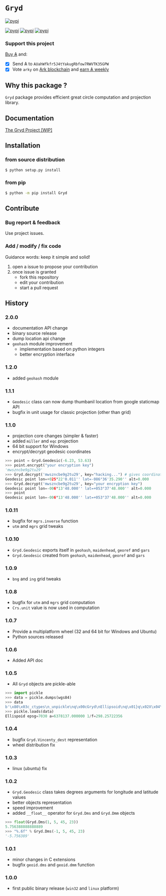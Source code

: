 # `Gryd`

[![pypi](https://img.shields.io/pypi/l/Gryd.svg?style=flat-square)](https://htmlpreview.github.io/?https://github.com/Moustikitos/gryd/blob/master/gryd.html)

[![pypi](https://img.shields.io/pypi/pyversions/Gryd.svg?style=flat-square)](https://pypi.python.org/pypi/Gryd)
[![pypi](https://img.shields.io/pypi/v/Gryd.svg?style=flat-square)](https://pypi.python.org/pypi/Gryd)
[![pypi](https://img.shields.io/pypi/dm/Gryd.svg?style=flat-square)](https://pypi.python.org/pypi/Gryd)

### Support this project

[Buy &#1126;](https://bittrex.com/Account/Register?referralCode=NW5-DQO-QMT) and:

 + [X] Send &#1126; to `AUahWfkfr5J4tYakugRbfow7RWVTK35GPW`
 + [X] Vote `arky` on [Ark blockchain](https://explorer.ark.io) and [earn &#1126; weekly](http://dpos.arky-delegate.info/arky)

## Why this package ?
`Gryd` package provides efficient great circle computation and projection library.

## Documentation
[The Gryd Project [WIP]](https://moustikitos.github.io/gryd/)

## Installation

### from source distribution
```bash
$ python setup.py install
```

### from pip
```bash
$ python -m pip install Gryd
```

## Contribute
### Bug report & feedback
Use project issues.

### Add / modify / fix code
Guidance words: keep it simple and solid!

1. open a issue to propose your contribution
2. once issue is granted
    + fork this repository
    + edit your contribution
    + start a pull request

## History

### 2.0.0
 + documentation API change
 + binary source release
 + dump location api change
 + `geohash` module improvement
   * implementation based on python integers
   * better encryption interface

### 1.2.0
 + added `geohash` module

### 1.1.1
 + `Geodesic` class can now dump thumbanil location from google staticmap API
 + bugfix in unit usage for classic projection (other than grid)

### 1.1.0
 + projection core changes (simpler & faster)
 + added ``miller`` and ``eqc`` projection
 + 64 bit support for Windows
 + encrypt/decrypt geodesic coordinates

```python
>>> point = Gryd.Geodesic(-6.23, 53.63)
>>> point.encrypt("your encryption key")
'mwszncbe9g2tu29'
>>> Gryd.decrypt('mwszncbe9g2tu29', key="hacking...") # gives coordinates but not the good ones
Geodesic point lon=+025°22'0.011'' lat=-086°36'35.290'' alt=0.000
>>> Gryd.decrypt('mwszncbe9g2tu29', key="your encryption key")
Geodesic point lon=-006°13'48.000'' lat=+053°37'48.000'' alt=0.000
>>> point
Geodesic point lon=-006°13'48.000'' lat=+053°37'48.000'' alt=0.000
```

### 1.0.11
 + bugfix for `mgrs.inverse` function
 + `utm` and `mgrs` grid tweaks

### 1.0.10
 + `Gryd.Geodesic` exports itself in `geohash`, `maidenhead`, `georef` and `gars`
 + `Gryd.Geodesic` created from `geohash`, `maidenhead`, `georef` and `gars`

### 1.0.9
 + `bng` and `ing` grid tweaks

### 1.0.8
 + bugfix for `utm` and `mgrs` grid computation
 + `Crs.unit` value is now used in computation

### 1.0.7
 + Provide a multiplatform wheel (32 and 64 bit for Windows and Ubuntu)
 + Python sources released

### 1.0.6
 + Added API doc

### 1.0.5
 + All `Gryd` objects are pickle-able

```python
>>> import pickle
>>> data = pickle.dumps(wgs84)
>>> data
b'\x80\x03c_ctypes\n_unpickle\nq\x00cGryd\nEllipsoid\nq\x01}q\x02X\x04\x00\x00\x00nameq\x03X\x06\x00\x00\x00WGS 84q\x04sC(v\x1b\x00\x00\x00\x00\x00\x00\x00\x00\x00@\xa6TXA\xd0\x97\x1c\x14\xc4?XA\x9a\xaf\xda<\x1a\xf2\xb4?(\xe1\xf3\x84Zwk?q\x05\x86q\x06\x86q\x07Rq\x08.'
>>> pickle.loads(data)
Ellispoid epsg=7030 a=6378137.000000 1/f=298.25722356
```

### 1.0.4
 + bugfix `Gryd.Vincenty_dest` representation
 + wheel distribution fix

### 1.0.3
+ linux (ubuntu) fix

### 1.0.2
 + `Gryd.Geodesic` class takes degrees arguments for longitude and latitude values
 + better objects representation
 + speed improvement
 + added `__float__` operator for `Gryd.Dms` and `Gryd.Dmm` objects

```python
>>> float(Gryd.Dms(1, 5, 45, 23))
5.756388888888889
>>> "%.6f" % Gryd.Dms(-1, 5, 45, 23)
'-5.756389'
```

### 1.0.1
 + minor changes in C extensions
 + bugfix `geoid.dms` and `geoid.dmm` function

### 1.0.0
 + first public binary release (`win32` and `linux` platform)
